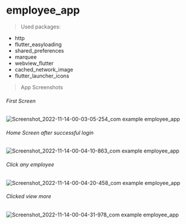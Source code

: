 # employee_app

> Used packages:
- http
- flutter_easyloading
- shared_preferences
- marquee
- webview_flutter
- cached_network_image
- flutter_launcher_icons

> App Screenshots

###### First Screen
![Screenshot_2022-11-14-00-03-05-254_com example employee_app](https://user-images.githubusercontent.com/107350617/201538733-acdbe533-d8c6-4235-a29e-bd784bac13ca.jpg)

###### Home Screen after successful login
![Screenshot_2022-11-14-00-04-10-863_com example employee_app](https://user-images.githubusercontent.com/107350617/201538755-85c5f350-1bda-4ee8-82a5-50ef294b0f7a.jpg)

###### Click any employee
![Screenshot_2022-11-14-00-04-20-458_com example employee_app](https://user-images.githubusercontent.com/107350617/201538763-d93e9373-7d51-43b4-a94c-1ffe7e87ffb0.jpg)

###### Clicked view more
![Screenshot_2022-11-14-00-04-31-978_com example employee_app](https://user-images.githubusercontent.com/107350617/201538767-a79d7f15-35ac-412a-a4d5-f45063599ec4.jpg)

